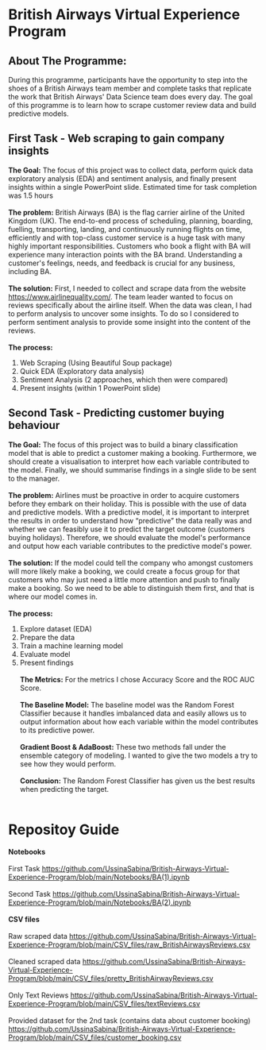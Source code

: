 # British Airways Virtual Experience Program
## About The Programme:
During this programme, participants have the opportunity to step into the shoes of a British Airways team member and complete tasks that replicate the work that British Airways' Data Science team does every day. The goal of this programme is to learn how to scrape customer review data and build predictive models.
## First Task - Web scraping to gain company insights
**The Goal:** The focus of this project was to collect data, perform quick data exploratory analysis (EDA) and sentiment analysis, and finally present insights within a single PowerPoint slide. Estimated time for task completion was 1.5 hours<br /><br />
**The problem:** British Airways (BA) is the flag carrier airline of the United Kingdom (UK). The end-to-end process of scheduling, planning, boarding, fuelling, transporting, landing, and continuously running flights on time, efficiently and with top-class customer service is a huge task with many highly important responsibilities. Customers who book a flight with BA will experience many interaction points with the BA brand. Understanding a customer's feelings, needs, and feedback is crucial for any business, including BA.<br /><br />
**The solution:** First, I needed to collect and scrape data from the website https://www.airlinequality.com/. The team leader wanted to focus on reviews specifically about the airline itself. When the data was clean, I had to perform analysis to uncover some insights. To do so I considered to perform sentiment analysis to provide some insight into the content of the reviews.<br /><br />
**The process:**
1) Web Scraping (Using Beautiful Soup package)
2) Quick EDA (Exploratory data analysis)
3) Sentiment Analysis (2 approaches, which then were compared)
4) Present insights (within 1 PowerPoint slide)
## Second Task - Predicting customer buying behaviour
**The Goal:** The focus of this project was to build a binary classification model that is able to predict a customer making a booking. Furthermore, we should create a visualisation to interpret how each variable contributed to the model. Finally, we should summarise findings in a single slide to be sent to the manager. <br /><br />
**The problem:** Airlines must be proactive in order to acquire customers before they embark on their holiday. This is possible with the use of data and predictive models. With a predictive model, it is important to interpret the results in order to understand how “predictive” the data really was and whether we can feasibly use it to predict the target outcome (customers buying holidays). Therefore, we should evaluate the model's performance and output how each variable contributes to the predictive model's power.<br /><br />
**The solution:** If the model could tell the company who amongst customers will more likely make a booking, we could create a focus group for that customers who may just need a little more attention and push to finally make a booking. So we need to be able to distinguish them first, and that is where our model comes in.<br /><br />
**The process:**
1) Explore dataset (EDA)
2) Prepare the data
3) Train a machine learning model
4) Evaluate model
5) Present findings<br /><br />
**The Metrics:** For the metrics I chose Accuracy Score and the ROC AUC Score.<br /><br />
**The Baseline Model:** The baseline model was the Random Forest Classifier because it handles imbalanced data and easily allows us to output information about how each variable within the model contributes to its predictive power.<br /><br />
**Gradient Boost & AdaBoost:** These two methods fall under the ensemble category of modeling. I wanted to give the two models a try to see how they would perform.<br /><br /> 
**Conclusion:** The Random Forest Classifier has given us the best results when predicting the target.<br /><br />
# Repositoy Guide
**Notebooks**<br /><br />
First Task https://github.com/UssinaSabina/British-Airways-Virtual-Experience-Program/blob/main/Notebooks/BA(1).ipynb<br /><br />
Second Task https://github.com/UssinaSabina/British-Airways-Virtual-Experience-Program/blob/main/Notebooks/BA(2).ipynb<br /><br />
**CSV files**<br /><br />
Raw scraped data https://github.com/UssinaSabina/British-Airways-Virtual-Experience-Program/blob/main/CSV_files/raw_BritishAirwaysReviews.csv<br /><br />
Cleaned scraped data https://github.com/UssinaSabina/British-Airways-Virtual-Experience-Program/blob/main/CSV_files/pretty_BritishAirwayReviews.csv<br /><br />
Only Text Reviews https://github.com/UssinaSabina/British-Airways-Virtual-Experience-Program/blob/main/CSV_files/textReviews.csv<br /><br />
Provided dataset for the 2nd task (contains data about customer booking) https://github.com/UssinaSabina/British-Airways-Virtual-Experience-Program/blob/main/CSV_files/customer_booking.csv

